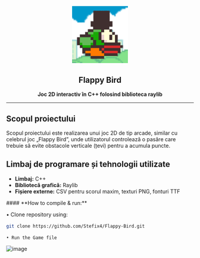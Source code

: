 <div align="center">
<img src="resources/images/flappy-bird-logo.png" width="150"/>
<h2>Flappy Bird</h2>
</div>


<p align="center">
</p>

<p align="center"><strong>Joc 2D interactiv în C++ folosind biblioteca raylib</strong></p>

---

<h2>Scopul proiectului</h2>
    <p>
        Scopul proiectului este realizarea unui joc 2D de tip arcade, similar cu celebrul joc „Flappy Bird”, unde
        utilizatorul controlează o pasăre care trebuie să evite obstacole verticale (țevi) pentru a acumula puncte.
    </p>
<h2>Limbaj de programare și tehnologii utilizate</h2>
    <ul>
        <li><strong>Limbaj:</strong> C++</li>
        <li><strong>Bibliotecă grafică:</strong> Raylib</li>
        <li><strong>Fișiere externe:</strong> CSV pentru scorul maxim, texturi PNG, fonturi TTF</li>
    </ul>
#### **How to compile & run:**

• Clone repository using:
```bash
git clone https://github.com/Stefix4/Flappy-Bird.git
```
    • Run the Game file

![image](https://github.com/Stefix4/Turn-base-Game/assets/94927709/df2e3525-7f3c-45f3-bdca-a3c2333ead51)
